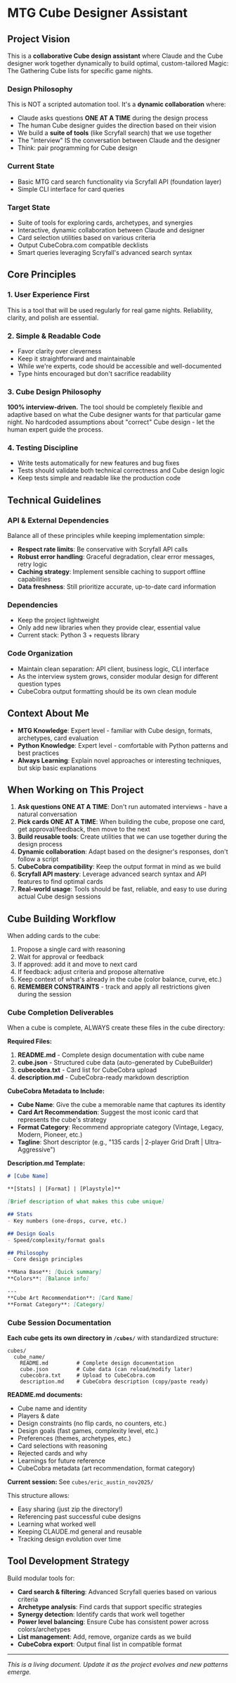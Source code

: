# MTG Cube Designer Assistant

## Project Vision

This is a **collaborative Cube design assistant** where Claude and the Cube designer work together dynamically to build optimal, custom-tailored Magic: The Gathering Cube lists for specific game nights.

### Design Philosophy

This is NOT a scripted automation tool. It's a **dynamic collaboration** where:
- Claude asks questions **ONE AT A TIME** during the design process
- The human Cube designer guides the direction based on their vision
- We build a **suite of tools** (like Scryfall search) that we use together
- The "interview" IS the conversation between Claude and the designer
- Think: pair programming for Cube design

### Current State
- Basic MTG card search functionality via Scryfall API (foundation layer)
- Simple CLI interface for card queries

### Target State
- Suite of tools for exploring cards, archetypes, and synergies
- Interactive, dynamic collaboration between Claude and designer
- Card selection utilities based on various criteria
- Output CubeCobra.com compatible decklists
- Smart queries leveraging Scryfall's advanced search syntax

## Core Principles

### 1. User Experience First
This is a tool that will be used regularly for real game nights. Reliability, clarity, and polish are essential.

### 2. Simple & Readable Code
- Favor clarity over cleverness
- Keep it straightforward and maintainable
- While we're experts, code should be accessible and well-documented
- Type hints encouraged but don't sacrifice readability

### 3. Cube Design Philosophy
**100% interview-driven.** The tool should be completely flexible and adaptive based on what the Cube designer wants for that particular game night. No hardcoded assumptions about "correct" Cube design - let the human expert guide the process.

### 4. Testing Discipline
- Write tests automatically for new features and bug fixes
- Tests should validate both technical correctness and Cube design logic
- Keep tests simple and readable like the production code

## Technical Guidelines

### API & External Dependencies

Balance all of these principles while keeping implementation simple:

- **Respect rate limits**: Be conservative with Scryfall API calls
- **Robust error handling**: Graceful degradation, clear error messages, retry logic
- **Caching strategy**: Implement sensible caching to support offline capabilities
- **Data freshness**: Still prioritize accurate, up-to-date card information

### Dependencies
- Keep the project lightweight
- Only add new libraries when they provide clear, essential value
- Current stack: Python 3 + requests library

### Code Organization
- Maintain clean separation: API client, business logic, CLI interface
- As the interview system grows, consider modular design for different question types
- CubeCobra output formatting should be its own clean module

## Context About Me

- **MTG Knowledge**: Expert level - familiar with Cube design, formats, archetypes, card evaluation
- **Python Knowledge**: Expert level - comfortable with Python patterns and best practices
- **Always Learning**: Explain novel approaches or interesting techniques, but skip basic explanations

## When Working on This Project

1. **Ask questions ONE AT A TIME**: Don't run automated interviews - have a natural conversation
2. **Pick cards ONE AT A TIME**: When building the cube, propose one card, get approval/feedback, then move to the next
3. **Build reusable tools**: Create utilities that we can use together during the design process
4. **Dynamic collaboration**: Adapt based on the designer's responses, don't follow a script
5. **CubeCobra compatibility**: Keep the output format in mind as we build
6. **Scryfall API mastery**: Leverage advanced search syntax and API features to find optimal cards
7. **Real-world usage**: Tools should be fast, reliable, and easy to use during actual Cube design sessions

## Cube Building Workflow

When adding cards to the cube:
1. Propose a single card with reasoning
2. Wait for approval or feedback
3. If approved: add it and move to next card
4. If feedback: adjust criteria and propose alternative
5. Keep context of what's already in the cube (color balance, curve, etc.)
6. **REMEMBER CONSTRAINTS** - track and apply all restrictions given during the session

### Cube Completion Deliverables

When a cube is complete, ALWAYS create these files in the cube directory:

**Required Files:**
1. **README.md** - Complete design documentation with cube name
2. **cube.json** - Structured cube data (auto-generated by CubeBuilder)
3. **cubecobra.txt** - Card list for CubeCobra upload
4. **description.md** - CubeCobra-ready markdown description

**CubeCobra Metadata to Include:**
- **Cube Name**: Give the cube a memorable name that captures its identity
- **Card Art Recommendation**: Suggest the most iconic card that represents the cube's strategy
- **Format Category**: Recommend appropriate category (Vintage, Legacy, Modern, Pioneer, etc.)
- **Tagline**: Short descriptor (e.g., "135 cards | 2-player Grid Draft | Ultra-Aggressive")

**Description.md Template:**
```markdown
# [Cube Name]

**[Stats] | [Format] | [Playstyle]**

[Brief description of what makes this cube unique]

## Stats
- Key numbers (one-drops, curve, etc.)

## Design Goals
- Speed/complexity/format goals

## Philosophy
- Core design principles

**Mana Base**: [Quick summary]
**Colors**: [Balance info]

---
**Cube Art Recommendation**: [Card Name]
**Format Category**: [Category]
```

### Cube Session Documentation

**Each cube gets its own directory in `/cubes/`** with standardized structure:

```
cubes/
  cube_name/
    README.md         # Complete design documentation
    cube.json         # Cube data (can reload/modify later)
    cubecobra.txt     # Upload to CubeCobra.com
    description.md    # CubeCobra description (copy/paste ready)
```

**README.md documents:**
- Cube name and identity
- Players & date
- Design constraints (no flip cards, no counters, etc.)
- Design goals (fast games, complexity level, etc.)
- Preferences (themes, archetypes, etc.)
- Card selections with reasoning
- Rejected cards and why
- Learnings for future reference
- CubeCobra metadata (art recommendation, format category)

**Current session:** See `cubes/eric_austin_nov2025/`

This structure allows:
- Easy sharing (just zip the directory!)
- Referencing past successful cube designs
- Learning what worked well
- Keeping CLAUDE.md general and reusable
- Tracking design evolution over time

## Tool Development Strategy

Build modular tools for:
- **Card search & filtering**: Advanced Scryfall queries based on various criteria
- **Archetype analysis**: Find cards that support specific strategies
- **Synergy detection**: Identify cards that work well together
- **Power level balancing**: Ensure Cube has consistent power across colors/archetypes
- **List management**: Add, remove, organize cards as we build
- **CubeCobra export**: Output final list in compatible format

---

*This is a living document. Update it as the project evolves and new patterns emerge.*
